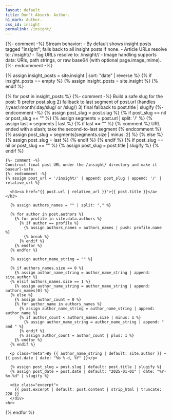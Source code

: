 ```yaml
---
layout: default
title: Don't Absorb. Author.
h1_mark: Author.
css_id: insight
permalink: /insight/
---
```


<section id="insights-stream">
  {%- comment -%}
  Stream behavior:
  - By default shows insight posts tagged "insight"; falls back to all insight posts if none.
  - Article URLs resolve to: /insight/<slug>/
  - Tag URLs resolve to: /insight/<tag-slug>/
  - Image handling supports data: URIs, path strings, or raw base64 (with optional page.image_mime).
  {%- endcomment -%}

  {% assign insight_posts = site.insight | sort: "date" | reverse %}
  {% if insight_posts == empty %}
    {% assign insight_posts = site.insight %}
  {% endif %}

  {% for post in insight_posts %}
    {%- comment -%}
    Build a safe slug for the post:
      1) prefer post.slug
      2) fallback to last segment of post.url (handles /:year/:month/:day/slug/ or /slug/)
      3) final fallback to post.title | slugify
    {%- endcomment -%}
    {% assign post_slug = post.slug %}
    {% if post_slug == nil or post_slug == "" %}
      {% assign segments = post.url | split: '/' %}
      {% assign last = segments | last %}
      {% if last == "" %}
        {% comment %} URL ended with a slash; take the second-to-last segment {% endcomment %}
        {% assign post_slug = segments[segments.size | minus: 2] %}
      {% else %}
        {% assign post_slug = last %}
      {% endif %}
    {% endif %}
    {% if post_slug == nil or post_slug == "" %}
      {% assign post_slug = post.title | slugify %}
    {% endif %}

    {%- comment -%}
    Construct final post URL under the /insight/ directory and make it baseurl-safe.
    {%- endcomment -%}
    {% assign post_url = '/insight/' | append: post_slug | append: '/' | relative_url %}

      <h3><a href="{{ post.url | relative_url }}">{{ post.title }}</a></h3>

      {% assign authors_names = "" | split: "," %}     

      {% for author in post.authors %}
        {% for profile in site.data.authors %}
          {% if author == profile %}
            {% assign authors_names = authors_names | push: profile.name %}
            {% break %}
          {% endif %}
        {% endfor %}
      {% endfor %}

      {% assign author_name_string = "" %}

      {% if authors_names.size == 0 %}
        {% assign author_name_string = author_name_string | append: site.author %}
      {% elsif authors_names.size == 1 %}
        {% assign author_name_string = author_name_string | append: authors_names[0] %}
      {% else %}
        {% assign author_count = 0 %}
        {% for author_name in authors_names %}
          {% assign author_name_string = author_name_string | append: author_name %}
          {% if author_count < authors_names.size | minus: 1 %}
            {% assign author_name_string = author_name_string | append: " and " %}
          {% endif %}
          {% assign author_count = author_count | plus: 1 %}
        {% endfor %}
      {% endif %}

      <p class="meta">By {{ author_name_string | default: site.author }} — {{ post.date | date: "%b %-d, %Y" }}</p>
      
      {% assign post_slug = post.slug | default: post.title | slugify %}
      {% assign post_date = post.date | default: "2025-01-01" | date: "%Y-%m-%d" | slugify %}
      
      <div class="excerpt">
        {{ post.excerpt | default: post.content | strip_html | truncate: 220 }}
      </div>
    <hr>
  {% endfor %}
</section>
